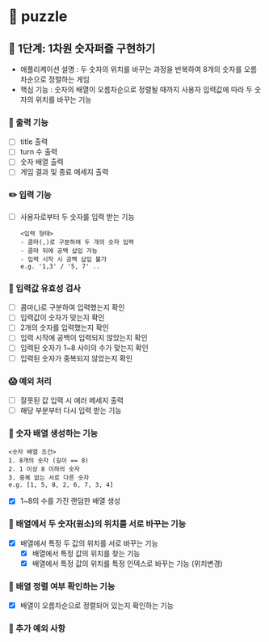 # 👾 puzzle

## 🚀 1단계: 1차원 숫자퍼즐 구현하기

- 애플리케이션 설명 : 두 숫자의 위치를 바꾸는 과정을 반복하여 8개의 숫자를 오름차순으로 정렬하는 게임
- 핵심 기능 : 숫자의 배열이 오름차순으로 정렬될 때까지 사용자 입력값에 따라 두 숫자의 위치를 바꾸는 기능

### 📝 출력 기능

- [ ] title 출력
- [ ] turn 수 출력
- [ ] 숫자 배열 출력
- [ ] 게임 결과 및 종료 메세지 출력

### ✏️ 입력 기능

- [ ] 사용자로부터 두 숫자를 입력 받는 기능
  ```
  <입력 형태>
  - 콤마(,)로 구분하여 두 개의 숫자 입력
  - 콤마 뒤에 공백 삽입 가능
  - 입력 시작 시 공백 삽입 불가
  e.g. '1,3' / '5, 7' ..
  ```

### 👀 입력값 유효성 검사

- [ ] 콤마(,)로 구분하여 입력했는지 확인
- [ ] 입력값이 숫자가 맞는지 확인
- [ ] 2개의 숫자를 입력했는지 확인
- [ ] 입력 시작에 공백이 입력되지 않았는지 확인
- [ ] 입력된 숫자가 1~8 사이의 수가 맞는지 확인
- [ ] 입력된 숫자가 중복되지 않았는지 확인

### 😱 예외 처리

- [ ] 잘못된 값 입력 시 에러 메세지 출력
- [ ] 해당 부분부터 다시 입력 받는 기능

### 🔢 숫자 배열 생성하는 기능

```
<숫자 배열 조건>
1. 8개의 숫자 (길이 == 8)
2. 1 이상 8 이하의 숫자
3. 중복 없는 서로 다른 숫자
e.g. [1, 5, 8, 2, 6, 7, 3, 4]
```

- [x] 1~8의 수를 가진 랜덤한 배열 생성

### 🔁 배열에서 두 숫자(원소)의 위치를 서로 바꾸는 기능

- [x] 배열에서 특정 두 값의 위치를 서로 바꾸는 기능
    - [x] 배열에서 특정 값의 위치를 찾는 기능
    - [x] 배열에서 특정 값의 위치를 특정 인덱스로 바꾸는 기능 (위치변경)

### 🔎 배열 정렬 여부 확인하는 기능

- [x] 배열이 오름차순으로 정렬되어 있는지 확인하는 기능

### 🤯 추가 예외 사항

